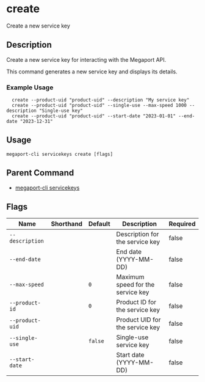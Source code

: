 # create

Create a new service key

## Description

Create a new service key for interacting with the Megaport API.

This command generates a new service key and displays its details.

### Example Usage

```
  create --product-uid "product-uid" --description "My service key"
  create --product-uid "product-uid" --single-use --max-speed 1000 --description "Single-use key"
  create --product-uid "product-uid" --start-date "2023-01-01" --end-date "2023-12-31"
```


## Usage

```
megaport-cli servicekeys create [flags]
```



## Parent Command

* [megaport-cli servicekeys](megaport-cli_servicekeys.md)




## Flags

| Name | Shorthand | Default | Description | Required |
|------|-----------|---------|-------------|----------|
| `--description` |  |  | Description for the service key | false |
| `--end-date` |  |  | End date (YYYY-MM-DD) | false |
| `--max-speed` |  | `0` | Maximum speed for the service key | false |
| `--product-id` |  | `0` | Product ID for the service key | false |
| `--product-uid` |  |  | Product UID for the service key | false |
| `--single-use` |  | `false` | Single-use service key | false |
| `--start-date` |  |  | Start date (YYYY-MM-DD) | false |



